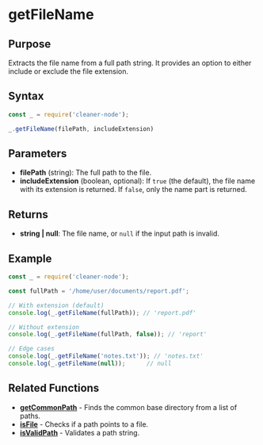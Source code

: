 # getFileName

## Purpose
Extracts the file name from a full path string. It provides an option to either include or exclude the file extension.

## Syntax
```javascript
const _ = require('cleaner-node');

_.getFileName(filePath, includeExtension)
```

## Parameters
- **filePath** (string): The full path to the file.
- **includeExtension** (boolean, optional): If `true` (the default), the file name with its extension is returned. If `false`, only the name part is returned.

## Returns
- **string | null**: The file name, or `null` if the input path is invalid.

## Example
```javascript
const _ = require('cleaner-node');

const fullPath = '/home/user/documents/report.pdf';

// With extension (default)
console.log(_.getFileName(fullPath)); // 'report.pdf'

// Without extension
console.log(_.getFileName(fullPath, false)); // 'report'

// Edge cases
console.log(_.getFileName('notes.txt')); // 'notes.txt'
console.log(_.getFileName(null));      // null
```

## Related Functions
- **[getCommonPath](./get-common-path.md)** - Finds the common base directory from a list of paths.
- **[isFile](./is-file.md)** - Checks if a path points to a file.
- **[isValidPath](./is-valid-path.md)** - Validates a path string. 